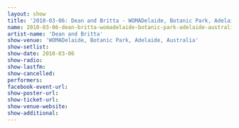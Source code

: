 ```yaml
---
layout: show
title: '2010-03-06: Dean and Britta - WOMADelaide, Botanic Park, Adelaide, Australia'
name: 2010-03-06-dean-britta-womadelaide-botanic-park-adelaide-australia
artist-name: 'Dean and Britta'
show-venue: 'WOMADelaide, Botanic Park, Adelaide, Australia'
show-setlist: 
show-date: 2010-03-06
show-radio: 
show-lastfm: 
show-cancelled: 
performers: 
facebook-event-url: 
show-poster-url: 
show-ticket-url: 
show-venue-website: 
show-additional: 
---
```


